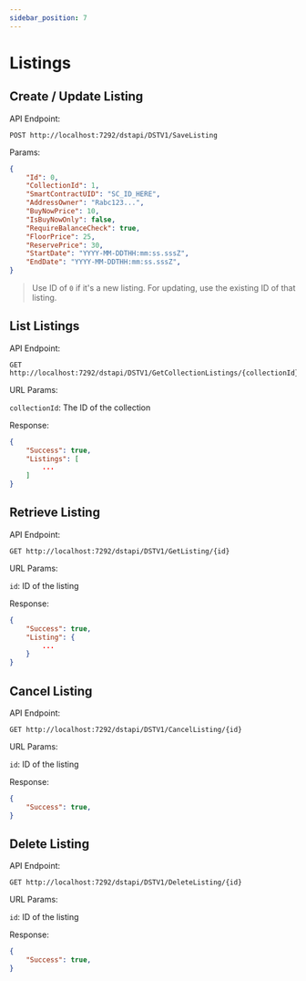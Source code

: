 ```yaml
---
sidebar_position: 7
---
```


# Listings

## Create / Update Listing

API Endpoint:

```
POST http://localhost:7292/dstapi/DSTV1/SaveListing
```

Params:
```json
{
    "Id": 0,
    "CollectionId": 1,
    "SmartContractUID": "SC_ID_HERE",
    "AddressOwner": "Rabc123...",
    "BuyNowPrice": 10,
    "IsBuyNowOnly": false,
    "RequireBalanceCheck": true,
    "FloorPrice": 25,
    "ReservePrice": 30,
    "StartDate": "YYYY-MM-DDTHH:mm:ss.sssZ",
    "EndDate": "YYYY-MM-DDTHH:mm:ss.sssZ",
}
```
> Use ID of `0` if it's a new listing. For updating, use the existing ID of that listing.


## List Listings


API Endpoint:

```
GET http://localhost:7292/dstapi/DSTV1/GetCollectionListings/{collectionId}
```

URL Params:

`collectionId`: The ID of the collection

Response:
```json
{
    "Success": true,
    "Listings": [
        ...
    ]
}
```

## Retrieve Listing

API Endpoint:

```
GET http://localhost:7292/dstapi/DSTV1/GetListing/{id}
```

URL Params:

`id`: ID of the listing

Response:
```json
{
    "Success": true,
    "Listing": {
        ...
    } 
}
```

## Cancel Listing

API Endpoint:

```
GET http://localhost:7292/dstapi/DSTV1/CancelListing/{id}
```

URL Params:

`id`: ID of the listing

Response:
```json
{
    "Success": true,
}
```


## Delete Listing

API Endpoint:

```
GET http://localhost:7292/dstapi/DSTV1/DeleteListing/{id}
```

URL Params:

`id`: ID of the listing

Response:
```json
{
    "Success": true,
}
```